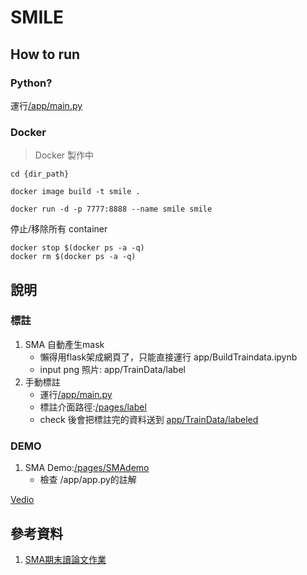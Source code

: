 # SMILE
## How to run

### Python?

運行[/app/main.py](app/main.py)



### Docker
>Docker 製作中

```shell
cd {dir_path}
```

```shell
docker image build -t smile .
```
```shell
docker run -d -p 7777:8888 --name smile smile
```

停止/移除所有 container
```shell
docker stop $(docker ps -a -q)
docker rm $(docker ps -a -q)
```

## 說明
### 標註
1. SMA 自動產生mask
    - 懶得用flask架成網頁了，只能直接運行 app/BuildTraindata.ipynb
    - input png 照片: app/TrainData/label
1. 手動標註
    - 運行[/app/main.py](app/main.py)
    - 標註介面路徑:[/pages/label](/pages/label)
    - check 後會把標註完的資料送到 [app/TrainData/labeled](/app/TrainData/labeled)



### DEMO

1. SMA Demo:[/pages/SMAdemo](/pages/SMAdemo)
    - 檢查 /app/app.py的註解



[Vedio](https://user-images.githubusercontent.com/106435999/236290831-b03c69f1-92e4-4398-9301-e7288f5ceb6f.mp4)

## 參考資料

1. [SMA期末讀論文作業](https://github.com/hsiu-chan/SMILE/blob/main/Document/%E8%AE%80SMA.pdf)
